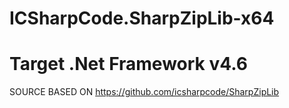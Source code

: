 # ICSharpCode.SharpZipLib-x64


# Target .Net Framework v4.6 


SOURCE BASED ON https://github.com/icsharpcode/SharpZipLib
